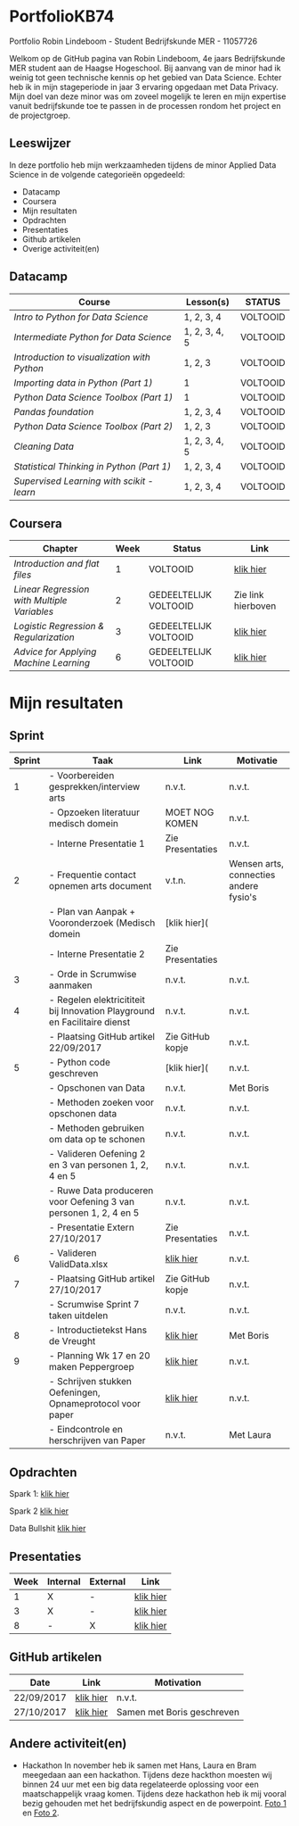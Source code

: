 # PortfolioKB74
Portfolio Robin Lindeboom - Student Bedrijfskunde MER - 11057726

Welkom op de GitHub pagina van Robin Lindeboom, 4e jaars Bedrijfskunde MER student aan de Haagse Hogeschool. Bij aanvang van de minor had ik weinig tot geen technische kennis op het gebied van Data Science. Echter heb ik in mijn stageperiode in jaar 3 ervaring opgedaan met Data Privacy. Mijn doel van deze minor was om zoveel mogelijk te leren en mijn expertise vanuit bedrijfskunde toe te passen in de processen rondom het project en de projectgroep. 

## **Leeswijzer** 
In deze portfolio heb mijn werkzaamheden tijdens de minor Applied Data Science in de volgende categorieën opgedeeld: 

- Datacamp
- Coursera
- Mijn resultaten
- Opdrachten
- Presentaties
- Github artikelen
- Overige activiteit(en)

## **Datacamp**

| Course | Lesson(s) | STATUS |
| --- | --- | --- |
| *Intro to Python for Data Science* | 1, 2, 3, 4 | VOLTOOID |
| *Intermediate Python for Data Science* | 1, 2, 3, 4, 5 | VOLTOOID |
| *Introduction to visualization with Python* | 1, 2, 3 | VOLTOOID |
| *Importing data in Python (Part 1)* | 1 | VOLTOOID |
| *Python Data Science Toolbox (Part 1)* | 1 | VOLTOOID |
| *Pandas foundation* | 1, 2, 3, 4 | VOLTOOID |
| *Python Data Science Toolbox (Part 2)* | 1, 2, 3 | VOLTOOID |
| *Cleaning Data* | 1, 2, 3, 4, 5 | VOLTOOID |
| *Statistical Thinking in Python (Part 1)* | 1, 2, 3, 4 | VOLTOOID |
| *Supervised Learning with scikit - learn* | 1, 2, 3, 4 | VOLTOOID |

## **Coursera**

| Chapter | Week | Status | Link |
| --- | --- | --- | --- |
| *Introduction and flat files* | 1 | VOLTOOID | [klik hier](https://user-images.githubusercontent.com/31730404/35462125-f9bc3614-02ea-11e8-9231-7eb3ecaf9cf7.png) |
| *Linear Regression with Multiple Variables* | 2 | GEDEELTELIJK VOLTOOID | Zie link hierboven |
| *Logistic Regression & Regularization* | 3 | GEDEELTELIJK VOLTOOID | [klik hier](https://user-images.githubusercontent.com/31730404/35462129-feb57c7a-02ea-11e8-9204-17e073ac83e4.png) |
| *Advice for Applying Machine Learning* | 6 | GEDEELTELIJK VOLTOOID | [klik hier](https://user-images.githubusercontent.com/31730404/35462301-aac64346-02eb-11e8-8839-a920f1e69ab7.png) |

# Mijn resultaten

## Sprint

| Sprint | Taak | Link | Motivatie |
| --- | --- | --- | --- |
| 1 | - Voorbereiden gesprekken/interview arts | n.v.t. | n.v.t. |
|  | - Opzoeken literatuur medisch domein | MOET NOG KOMEN | n.v.t. |
|  | - Interne Presentatie 1 | Zie Presentaties | n.v.t. |
| 2 | - Frequentie contact opnemen arts document | v.t.n. | Wensen arts, connecties andere fysio's |
|  | - Plan van Aanpak + Vooronderzoek (Medisch domein | [klik hier]( |  |
|  | - Interne Presentatie 2| Zie Presentaties |  |
| 3 | - Orde in Scrumwise aanmaken | n.v.t. | n.v.t. |
| 4 | - Regelen elektricititeit bij Innovation Playground en Facilitaire dienst | n.v.t. | n.v.t. |
| | - Plaatsing GitHub artikel 22/09/2017 | Zie GitHub kopje | n.v.t. |
| 5 | - Python code geschreven | [klik hier]( | n.v.t. |
| | - Opschonen van Data | n.v.t. | Met Boris |
| | - Methoden zoeken voor opschonen data | n.v.t. | n.v.t. |
| | - Methoden gebruiken om data op te schonen | n.v.t. | n.v.t. |
| | - Valideren Oefening 2 en 3 van personen 1, 2, 4 en 5 | n.v.t. | n.v.t. |
| | - Ruwe Data produceren voor Oefening 3 van personen 1, 2, 4 en 5 | n.v.t. | n.v.t. |
| | - Presentatie Extern 27/10/2017 | Zie Presentaties | n.v.t. | n.v.t. |
| 6 | - Valideren ValidData.xlsx | [klik hier](https://github.com/rdlindeboom95/PortfolioKB74/files/1669443/ValidData.xlsx) | n.v.t.|
| 7 | - Plaatsing GitHub artikel 27/10/2017 | Zie GitHub kopje | n.v.t. |
|  | - Scrumwise Sprint 7 taken uitdelen | n.v.t. | n.v.t. |
| 8 | - Introductietekst Hans de Vreught | [klik hier](https://github.com/rdlindeboom95/PortfolioKB74/files/1669438/Introductie.Pepper.project.2.docx) | Met Boris |
| 9 | - Planning Wk 17 en 20 maken Peppergroep | [klik hier](https://github.com/rdlindeboom95/PortfolioKB74/files/1669439/Planning.ADS.wk.17.tm.20.docx) | n.v.t. |
| | - Schrijven stukken Oefeningen, Opnameprotocol voor paper | [klik hier](https://github.com/rdlindeboom95/PortfolioKB74/files/1669449/Paper.stukken.Robin.docx) | n.v.t. |
| | - Eindcontrole en herschrijven van Paper | n.v.t. | Met Laura |


## Opdrachten

Spark 1: [klik hier](https://github.com/rdlindeboom95/PortfolioKB74/blob/master/Assignment%2B2%2B-%2BSpark%2B-%2BR.D.%2BLindeboom%2B-%2B11057726.md)

Spark 2 [klik hier](https://github.com/rdlindeboom95/PortfolioKB74/blob/master/Assignment%2B2%2B-%2BSpark%2B-%2BR.D.%2BLindeboom%2B-%2B11057726.md)

Data Bullshit [klik hier](https://github.com/rdlindeboom95/PortfolioKB74/files/1669024/Opdracht.Calling.out.Data.bullshit.-.Robin.Lindeboom.-.11057726.pdf)



## Presentaties

| Week | Internal | External | Link | 
| --- | --- | --- | --- | 
| 1 | X | - |  [klik hier](https://github.com/rdlindeboom95/PortfolioKB74/files/1669025/Intern.P1.pptx) | 
| 3 | X | - | [klik hier](https://github.com/rdlindeboom95/PortfolioKB74/files/1669026/Intern.P2.pptx)|
| 8 | - | X | [klik hier](https://github.com/rdlindeboom95/PortfolioKB74/files/1669313/Extern.P3.pptx)|

## GitHub artikelen

| Date | Link | Motivation |
| --- | --- | --- |
| 22/09/2017 | [klik hier](https://github.com/rdlindeboom95/PortfolioKB74/files/1669327/Github.artikel.22092017.docx) | n.v.t. |
| 27/10/2017 | [klik hier](https://github.com/rdlindeboom95/PortfolioKB74/files/1669327/Github.artikel.22092017.docx) | Samen met Boris geschreven|

## Andere activiteit(en)

- Hackathon 
In november heb ik samen met Hans, Laura en Bram meegedaan aan een hackathon. Tijdens deze hackthon moesten wij binnen 24 uur met een big data regelateerde oplossing voor een maatschappelijk vraag komen. Tijdens deze hackathon heb ik mij vooral bezig gehouden met het bedrijfskundig aspect en de powerpoint. [Foto 1](https://user-images.githubusercontent.com/31730404/35458028-1ef4b9a2-02db-11e8-8b1c-aab89ce836b3.png) en [Foto 2](https://user-images.githubusercontent.com/31730404/35458030-1f0bbb2a-02db-11e8-932b-fd37198f549d.png).

